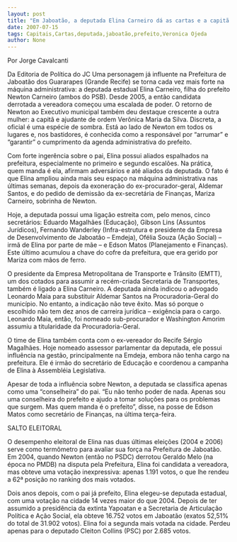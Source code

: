 ```yaml
---
layout: post
title: "Em Jaboatão, a deputada Elina Carneiro dá as cartas e a capitã Verônica é a sombra do prefeito"
date: 2007-07-15
tags: Capitais,Cartas,deputada,jaboatão,prefeito,Veronica Ojeda
author: None
---
```

Por Jorge Cavalcanti 

Da Editoria de Pol&iacute;tica do JC
Uma personagem j&aacute; influente na Prefeitura de Jaboat&atilde;o dos Guararapes (Grande Recife) se torna cada vez mais forte na m&aacute;quina administrativa: a deputada estadual Elina Carneiro, filha do prefeito Newton Carneiro (ambos do PSB).&nbsp;Desde 2005, a ent&atilde;o candidata derrotada a vereadora come&ccedil;ou uma escalada de poder. 
O retorno de Newton ao Executivo municipal tamb&eacute;m deu destaque crescente a outra mulher: a capit&atilde; e ajudante de ordem Ver&ocirc;nica Maria da Silva. Discreta, a oficial &eacute; uma esp&eacute;cie de sombra. Est&aacute; ao lado de Newton em todos os lugares e, nos bastidores, &eacute; conhecida como a respons&aacute;vel por &ldquo;arrumar&rdquo; e &ldquo;garantir&rdquo; o cumprimento da agenda administrativa do prefeito. 

Com forte inger&ecirc;ncia sobre o pai, Elina possui aliados espalhados na prefeitura, especialmente no primeiro e segundo escal&otilde;es. Na pr&aacute;tica, quem manda &eacute; ela, afirmam advers&aacute;rios e at&eacute; aliados da deputada. 
O fato &eacute; que Elina ampliou ainda mais seu espa&ccedil;o na m&aacute;quina administrativa nas &uacute;ltimas semanas, depois da exonera&ccedil;&atilde;o do ex-procurador-geral, Aldemar Santos, e do pedido de demiss&atilde;o da ex-secret&aacute;ria de Finan&ccedil;as, Mariza Carneiro, sobrinha de Newton. 

Hoje, a deputada possui uma liga&ccedil;&atilde;o estreita com, pelo menos, cinco secret&aacute;rios: Eduardo Magalh&atilde;es (Educa&ccedil;&atilde;o), Gibson Lins (Assuntos Jur&iacute;dicos), Fernando Wanderley (Infra-estrutura e presidente da Empresa de Desenvolvimento de Jaboat&atilde;o &ndash; Emdeja), Of&eacute;lia Souza (A&ccedil;&atilde;o Social) &ndash; irm&atilde; de Elina por parte de m&atilde;e &ndash; e Edson Matos (Planejamento e Finan&ccedil;as). Este &uacute;ltimo acumulou a chave do cofre da prefeitura, que era gerido por Mariza com m&atilde;os de ferro. 

O presidente da Empresa Metropolitana de Transporte e Tr&acirc;nsito (EMTT), um dos cotados para assumir a rec&eacute;m-criada Secretaria de Transportes, tamb&eacute;m &eacute; ligado a Elina Carneiro. 
A deputada ainda indicou o advogado Leonardo Maia para substituir Aldemar Santos na Procuradoria-Geral do munic&iacute;pio. No entanto, a indica&ccedil;&atilde;o n&atilde;o teve &ecirc;xito. Mas s&oacute; porque o escolhido n&atilde;o tem dez anos de carreira jur&iacute;dica &ndash; exig&ecirc;ncia para o cargo. Leonardo Maia, ent&atilde;o, foi nomeado sub-procurador e Washington Amorim assumiu a titularidade da Procuradoria-Geral. 

O time de Elina tamb&eacute;m conta com o ex-vereador do Recife S&eacute;rgio Magalh&atilde;es. Hoje nomeado assessor parlamentar da deputada, ele possui influ&ecirc;ncia na gest&atilde;o, principalmente na Emdeja, embora n&atilde;o tenha cargo na prefeitura. Ele &eacute; irm&atilde;o do secret&aacute;rio de Educa&ccedil;&atilde;o e coordenou a campanha de Elina &agrave; Assembl&eacute;ia Legislativa. 

Apesar de toda a influ&ecirc;ncia sobre Newton, a deputada se classifica apenas como uma &ldquo;conselheira&rdquo; do pai. &ldquo;Eu n&atilde;o tenho poder de nada. Apenas sou uma conselheira do prefeito e ajudo a tomar solu&ccedil;&otilde;es para os problemas que surgem. Mas quem manda &eacute; o prefeito&rdquo;, disse, na posse de Edson Matos como secret&aacute;rio de Finan&ccedil;as, na &uacute;ltima ter&ccedil;a-feira. 

SALTO ELEITORAL 

O desempenho eleitoral de Elina nas duas &uacute;ltimas elei&ccedil;&otilde;es (2004 e 2006) serve como term&ocirc;metro para avaliar sua for&ccedil;a na Prefeitura de Jaboat&atilde;o. Em 2004, quando Newton (ent&atilde;o no PSDC) derrotou Geraldo Melo (na &eacute;poca no PMDB) na disputa pela Prefeitura, Elina foi candidata a vereadora, mas obteve uma vota&ccedil;&atilde;o inexpressiva: apenas 1.191 votos, o que lhe rendeu a 62&ordf; posi&ccedil;&atilde;o no ranking dos mais votados. 

Dois anos depois, com o pai j&aacute; prefeito, Elina elegeu-se deputada estadual, com uma vota&ccedil;&atilde;o na cidade 14 vezes maior do que 2004. Depois de ter assumido a presid&ecirc;ncia da extinta Yapoatan e a Secretaria de Articula&ccedil;&atilde;o Pol&iacute;tica e A&ccedil;&atilde;o Social, ela obteve 16.752 votos em Jaboat&atilde;o (exatos 52,51% do total de 31.902 votos). Elina foi a segunda mais votada na cidade. Perdeu apenas para o deputado Cleiton Collins (PSC) por 2.685 votos. 
